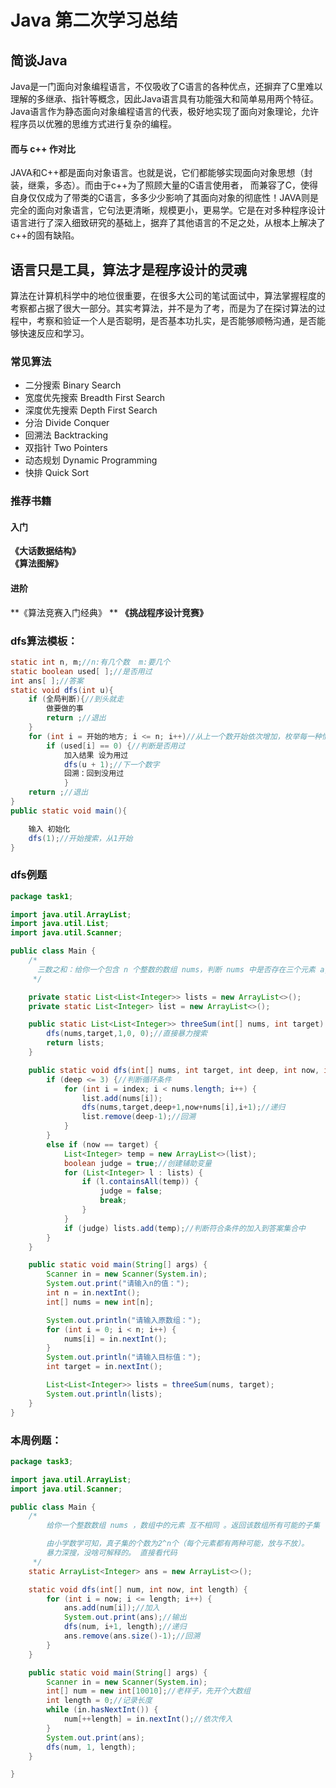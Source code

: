 # Java 第二次学习总结



## 简谈Java




Java是一门面向对象编程语言，不仅吸收了C语言的各种优点，还摒弃了C里难以理解的多继承、指针等概念，因此Java语言具有功能强大和简单易用两个特征。 Java语言作为静态面向对象编程语言的代表，极好地实现了面向对象理论，允许程序员以优雅的思维方式进行复杂的编程。




#### 而与 c++ 作对比


   JAVA和C++都是面向对象语言。也就是说，它们都能够实现面向对象思想（封装，继乘，多态）。而由于c++为了照顾大量的C语言使用者， 而兼容了C，使得自身仅仅成为了带类的C语言，多多少少影响了其面向对象的彻底性！JAVA则是完全的面向对象语言，它句法更清晰，规模更小，更易学。它是在对多种程序设计语言进行了深入细致研究的基础上，据弃了其他语言的不足之处，从根本上解决了c++的固有缺陷。





## 语言只是工具，算法才是程序设计的灵魂


  算法在计算机科学中的地位很重要，在很多大公司的笔试面试中，算法掌握程度的考察都占据了很大一部分。其实考算法，并不是为了考，而是为了在探讨算法的过程中，考察和验证一个人是否聪明，是否基本功扎实，是否能够顺畅沟通，是否能够快速反应和学习。

### 常见算法

* 二分搜索 Binary Search 
* 宽度优先搜索 Breadth First Search 
* 深度优先搜索 Depth First Search
* 分治 Divide Conquer 
* 回溯法 Backtracking 
* 双指针 Two Pointers 
* 动态规划 Dynamic Programming 
* 快排 Quick Sort



### 推荐书籍


#### 入门
**《大话数据结构》**  		
**《算法图解》**

#### 进阶
**《算法竞赛入门经典》 **
**《挑战程序设计竞赛》**





### dfs算法模板：
``` java
static int n, m;//n:有几个数  m:要几个 
static boolean used[ ];//是否用过 
int ans[ ];//答案 
static void dfs(int u){
    if (全局判断){//到头就走 
        做要做的事
        return ;//退出 
    }
    for (int i = 开始的地方; i <= n; i++)//从上一个数开始依次增加，枚举每一种情况 
        if (used[i] == 0) {//判断是否用过
            加入结果 设为用过
            dfs(u + 1);//下一个数字 
            回溯：回到没用过
            }
    return ;//退出 
}
public static void main(){

    输入 初始化
    dfs(1);//开始搜索，从1开始 
}
```





### dfs例题



```java
package task1;

import java.util.ArrayList;
import java.util.List;
import java.util.Scanner;

public class Main {
    /*
      三数之和：给你一个包含 n 个整数的数组 nums，判断 nums 中是否存在三个元素 a, b，c ，使得 a + b + c =target。请你找出所有满足条件且不重复的三元组。
     */

    private static List<List<Integer>> lists = new ArrayList<>();
    private static List<Integer> list = new ArrayList<>();

    public static List<List<Integer>> threeSum(int[] nums, int target) {
        dfs(nums,target,1,0, 0);//直接暴力搜索
        return lists;
    }

    public static void dfs(int[] nums, int target, int deep, int now, int index) {
        if (deep <= 3) {//判断循环条件
            for (int i = index; i < nums.length; i++) {
                list.add(nums[i]);
                dfs(nums,target,deep+1,now+nums[i],i+1);//递归
                list.remove(deep-1);//回溯
            }
        }
        else if (now == target) {
            List<Integer> temp = new ArrayList<>(list);
            boolean judge = true;//创建辅助变量
            for (List<Integer> l : lists) {
                if (l.containsAll(temp)) {
                    judge = false;
                    break;
                }
            }
            if (judge) lists.add(temp);//判断符合条件的加入到答案集合中
        }
    }

    public static void main(String[] args) {
        Scanner in = new Scanner(System.in);
        System.out.print("请输入n的值：");
        int n = in.nextInt();
        int[] nums = new int[n];

        System.out.println("请输入原数组：");
        for (int i = 0; i < n; i++) {
            nums[i] = in.nextInt();
        }
        System.out.println("请输入目标值：");
        int target = in.nextInt();

        List<List<Integer>> lists = threeSum(nums, target);
        System.out.println(lists);
    }
}
```






### 本周例题：
```java
package task3;

import java.util.ArrayList;
import java.util.Scanner;

public class Main {
    /*
        给你一个整数数组 nums ，数组中的元素 互不相同 。返回该数组所有可能的子集

        由小学数学可知，真子集的个数为2^n个（每个元素都有两种可能，放与不放）。
        暴力深搜，没啥可解释的。 直接看代码
     */
    static ArrayList<Integer> ans = new ArrayList<>();

    static void dfs(int[] num, int now, int length) {
        for (int i = now; i <= length; i++) {
            ans.add(num[i]);//加入
            System.out.print(ans);//输出
            dfs(num, i+1, length);//递归
            ans.remove(ans.size()-1);//回溯
        }
    }

    public static void main(String[] args) {
        Scanner in = new Scanner(System.in);
        int[] num = new int[10010];//老样子，先开个大数组
        int length = 0;//记录长度
        while (in.hasNextInt()) {
            num[++length] = in.nextInt();//依次传入
        }
        System.out.print(ans);
        dfs(num, 1, length);
    }

}
```